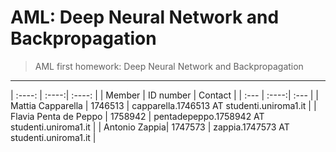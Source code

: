 # AML: Deep Neural Network and Backpropagation
 > AML first homework: Deep Neural Network and Backpropagation

---

| :----: | :----:| :----: |
| Member | ID number | Contact |
| :--- | :----:| :--- |
| Mattia Capparella | 1746513 | capparella.1746513 AT studenti.uniroma1.it |
| Flavia Penta de Peppo | 1758942 | pentadepeppo.1758942 AT studenti.uniroma1.it |
| Antonio Zappia| 1747573 | zappia.1747573 AT studenti.uniroma1.it |

